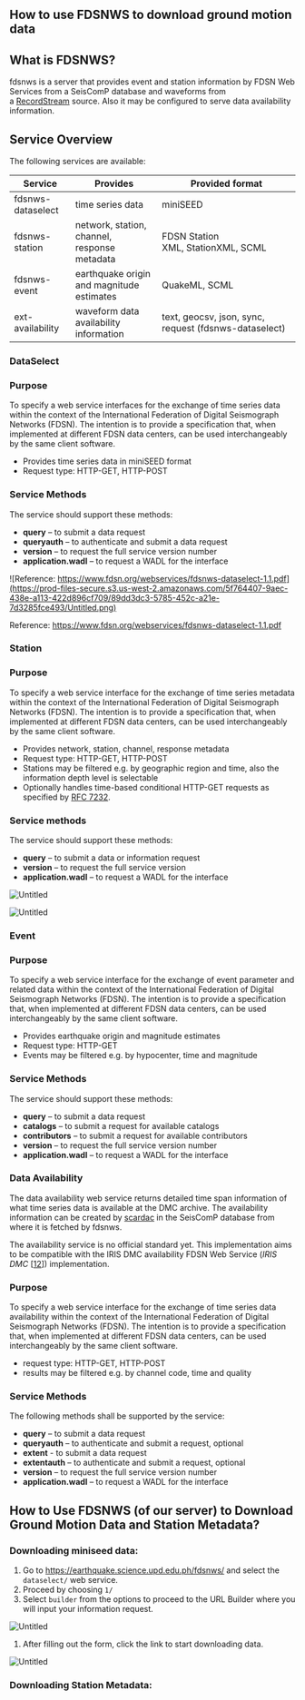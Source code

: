 How to use FDSNWS to download ground motion data
------------------------------------------------------------

## What is FDSNWS?

fdsnws is a server that provides event and station information by FDSN Web Services from a SeisComP database and waveforms from a [RecordStream](https://www.seiscomp.de/doc/apps/global_recordstream.html#global-recordstream) source. Also it may be configured to serve data availability information.

## Service Overview

The following services are available:

| Service | Provides | Provided format |
| --- | --- | --- |
| fdsnws-dataselect | time series data | miniSEED |
| fdsnws-station | network, station, channel, response metadata | FDSN Station XML, StationXML, SCML |
| fdsnws-event | earthquake origin and magnitude estimates | QuakeML, SCML |
| ext-availability | waveform data availability information | text, geocsv, json, sync, request (fdsnws-dataselect) |

### **DataSelect**

### Purpose

To specify a web service interfaces for the exchange of time series data within the context of the International Federation of Digital Seismograph Networks (FDSN). The intention is to provide a specification that, when implemented at different FDSN data centers, can be used interchangeably by the same client software.

- Provides time series data in miniSEED format
- Request type: HTTP-GET, HTTP-POST

### Service Methods

The service should support these methods:

- **query** – to submit a data request
- **queryauth** – to authenticate and submit a data request
- **version** – to request the full service version number
- **application.wadl** – to request a WADL for the interface

![Reference: https://www.fdsn.org/webservices/fdsnws-dataselect-1.1.pdf](https://prod-files-secure.s3.us-west-2.amazonaws.com/5f764407-9aec-438e-a113-422d896cf709/89dd3dc3-5785-452c-a21e-7d3285fce493/Untitled.png)

Reference: https://www.fdsn.org/webservices/fdsnws-dataselect-1.1.pdf

### Station

### Purpose

To specify a web service interface for the exchange of time series metadata within the context of the International Federation of Digital Seismograph Networks (FDSN). The intention is to provide a specification that, when implemented at different FDSN data centers, can be used interchangeably by the same client software.

- Provides network, station, channel, response metadata
- Request type: HTTP-GET, HTTP-POST
- Stations may be filtered e.g. by geographic region and time, also the information depth level is selectable
- Optionally handles time-based conditional HTTP-GET requests as specified by [RFC 7232](https://tools.ietf.org/html/rfc7232).

### Service methods

The service should support these methods:

- **query** – to submit a data or information request
- **version** – to request the full service version
- **application.wadl** – to request a WADL for the interface

![Untitled](https://prod-files-secure.s3.us-west-2.amazonaws.com/5f764407-9aec-438e-a113-422d896cf709/06b7a3b3-ce2a-496d-bc4c-852b7c193c9e/Untitled.png)

![Untitled](https://prod-files-secure.s3.us-west-2.amazonaws.com/5f764407-9aec-438e-a113-422d896cf709/7bafc4f9-a8ad-40b4-a772-a72838dd5ffb/Untitled.png)

### Event

### Purpose

To specify a web service interface for the exchange of event parameter and related data within the context of the International Federation of Digital Seismograph Networks (FDSN). The intention is to
provide a specification that, when implemented at different FDSN data centers, can be used interchangeably by the same client software.

- Provides earthquake origin and magnitude estimates
- Request type: HTTP-GET
- Events may be filtered e.g. by hypocenter, time and magnitude

### Service Methods

The service should support these methods:

- **query** – to submit a data request
- **catalogs** – to submit a request for available catalogs
- **contributors** – to submit a request for available contributors
- **version** – to request the full service version number
- **application.wadl** – to request a WADL for the interface

### Data Availability

The data availability web service returns detailed time span information of what time series data is available at the DMC archive. The availability information can be created by [scardac](https://www.seiscomp.de/doc/apps/scardac.html#scardac) in the SeisComP database from where it is fetched by fdsnws.

The availability service is no official standard yet. This implementation aims to be compatible with the IRIS DMC availability FDSN Web Service (*IRIS DMC* [[12](https://www.seiscomp.de/doc/base/references.html#id135)]) implementation.

### Purpose

To specify a web service interface for the exchange of time series data availability within the context of the International Federation of Digital Seismograph Networks (FDSN). The intention is to provide a specification that, when implemented at different FDSN data centers, can be used interchangeably by the same client software.

- request type: HTTP-GET, HTTP-POST
- results may be filtered e.g. by channel code, time and quality

### Service Methods

The following methods shall be supported by the service:

- **query** – to submit a data request
- **queryauth** – to authenticate and submit a request, optional
- **extent** - to submit a data request
- **extentauth** – to authenticate and submit a request, optional
- **version** – to request the full service version number
- **application.wadl** – to request a WADL for the interface

## How to Use FDSNWS (of our server) to Download Ground Motion Data and Station Metadata?

### Downloading miniseed data:

1. Go to https://earthquake.science.upd.edu.ph/fdsnws/ and select the `dataselect/` web service.
2. Proceed by choosing `1/`
3. Select `builder` from the options to proceed to the URL Builder where you will input your information request.

![Untitled](https://prod-files-secure.s3.us-west-2.amazonaws.com/5f764407-9aec-438e-a113-422d896cf709/510ae7d3-7866-4462-b9fa-9b4ec5e5174e/Untitled.png)

1. After filling out the form, click the link to start downloading data.

![Untitled](https://prod-files-secure.s3.us-west-2.amazonaws.com/5f764407-9aec-438e-a113-422d896cf709/fffce1fe-f2c0-46bb-a4b6-92c31689fcf4/Untitled.png)

### Downloading Station Metadata:
